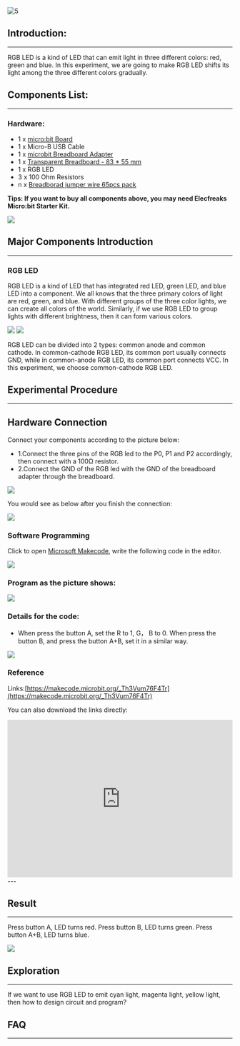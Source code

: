  ![5](https://i.imgur.com/mEAx3Tx.jpg)  

## Introduction:
---
RGB LED is a kind of LED that can emit light in three different colors: red, green and blue. In this experiment, we are going to make RGB LED  shifts its light among the three different colors gradually.

## Components List:
---
### Hardware:
- 1 x [micro:bit Board](http://www.elecfreaks.com/estore/bbc-micro-bit-board-for-coding-programming.html)
- 1 x Micro-B USB Cable
- 1 x [microbit Breadboard Adapter](http://www.elecfreaks.com/estore/microbit-breadboard-adapter.html)
- 1 x [Transparent Breadboard - 83 * 55 mm](http://www.elecfreaks.com/estore/transparent-breadboard-83-55-mm.html)
- 1 x RGB LED
- 3 x 100 Ohm Resistors
- n x [Breadborad jumper wire 65pcs pack](http://www.elecfreaks.com/estore/breadborad-jumper-wire-65pcs-pack.html)

**Tips: If you want to buy all components above, you may need Elecfreaks Micro:bit Starter Kit.**

![](https://i.imgur.com/W4tseua.jpg)

## Major Components Introduction
---
### RGB LED

RGB LED is a kind of LED that has integrated red LED, green LED, and blue LED into a component. We all knows that the three primary colors of light are red, green, and blue. With different groups of the three color lights, we can create all colors of the world. Similarly, if we use RGB LED to group lights with different brightness, then it can form various colors.  

![](https://i.imgur.com/9VLb4LB.jpg)
![](https://i.imgur.com/kaoHHJ2.jpg)

RGB LED can be divided into 2 types: common anode and common cathode. In common-cathode RGB LED, its common port usually connects GND, while in common-anode RGB LED, its common port connects VCC. In this experiment, we choose common-cathode RGB LED.

## Experimental Procedure
---
## Hardware Connection

Connect your components according to the picture below: 

- 1.Connect the three pins of the RGB led to the P0, P1 and P2 accordingly, then connect with a 100Ω resistor.
- 2.Connect the GND of the RGB led with the GND of the breadboard adapter through the breadboard.

![](https://i.imgur.com/krrGHBs.jpg)

You would see as  below after you finish the connection: 

![](https://i.imgur.com/DkfsnTs.jpg)

### Software Programming

Click to open [Microsoft Makecode](https://makecode.microbit.org/), write the following code in the editor.

![](https://i.imgur.com/JHZUvh2.png)

### Program as the picture shows:

![](https://i.imgur.com/iPoWv7j.png)

### Details for the code:
- When press the button A, set the R to 1, G， B to 0. When press the button B, and press the button A+B, set it in a similar way.

![](https://i.imgur.com/mjt36BA.png)

### Reference
Links:[https://makecode.microbit.org/_Th3Vum76F4Tr](https://makecode.microbit.org/_Th3Vum76F4Tr)

You can also download the links directly:

<div style="position:relative;height:0;padding-bottom:70%;overflow:hidden;"><iframe style="position:absolute;top:0;left:0;width:100%;height:100%;" src="https://makecode.microbit.org/#pub:_Th3Vum76F4Tr" frameborder="0" sandbox="allow-popups allow-forms allow-scripts allow-same-origin"></iframe></div>  
---

## Result
---
Press button A, LED turns red. 
Press button B, LED turns green. 
Press button A+B, LED turns blue.

![](https://i.imgur.com/fDTbmRK.gif)


## Exploration
---
If we want to use RGB LED to emit cyan light, magenta light, yellow light, then how to design circuit and program? 

## FAQ
---
